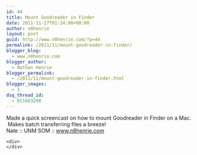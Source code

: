 ```yaml
---
id: 44
title: Mount Goodreader in Finder
date: 2011-11-27T01:24:00+00:00
author: n8henrie
layout: post
guid: http://www.n8henrie.com/?p=44
permalink: /2011/11/mount-goodreader-in-finder/
blogger_blog:
  - www.n8henrie.com
blogger_author:
  - Nathan Henrie
blogger_permalink:
  - /2011/11/mount-goodreader-in-finder.html
blogger_images:
  - 1
dsq_thread_id:
  - 811683208
---
```

<div>
  <div>
    Made a quick screencast on how to mount Goodreader in Finder on a Mac.  Makes batch transferring files a breeze!
  </div>
  
  <div>
    Nate :: UNM SOM :: <a href="http://www.n8henrie.com/" target="_blank">www.n8henrie.com</a>
  </div>
  
  <p>
    </div> 
    
    <div>
    </div>